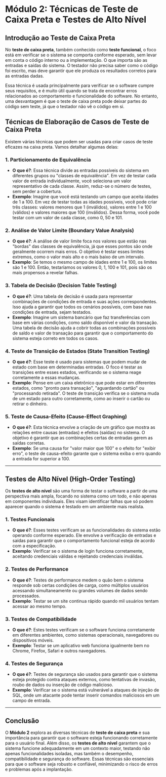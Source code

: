# Módulo 2: Técnicas de Teste de Caixa Preta e Testes de Alto Nível

## Introdução ao Teste de Caixa Preta

No **teste de caixa preta**, também conhecido como **teste funcional**, o foco está em verificar se o sistema se comporta conforme esperado, sem levar em conta o código interno ou a implementação. O que importa são as entradas e saídas do sistema. O testador não precisa saber como o código foi escrito, mas deve garantir que ele produza os resultados corretos para as entradas dadas.

Essa técnica é usada principalmente para verificar se o software cumpre seus requisitos, e é muito útil quando se trata de encontrar erros relacionados ao comportamento e funcionalidade do software. No entanto, uma desvantagem é que o teste de caixa preta pode deixar partes do código sem teste, já que o testador não vê o código em si.

## Técnicas de Elaboração de Casos de Teste de Caixa Preta

Existem várias técnicas que podem ser usadas para criar casos de teste eficazes na caixa preta. Vamos detalhar algumas delas:

### 1. **Particionamento de Equivalência**
- **O que é?**: Essa técnica divide as entradas possíveis do sistema em diferentes grupos ou "classes de equivalência". Em vez de testar cada valor de entrada individualmente, você seleciona um valor representativo de cada classe. Assim, reduz-se o número de testes, sem perder a cobertura.
- **Exemplo**: Imagine que você está testando um campo que aceita idades de 1 a 100. Em vez de testar todas as idades possíveis, você pode criar três classes: valores menores que 1 (inválidos), valores entre 1 e 100 (válidos) e valores maiores que 100 (inválidos). Dessa forma, você pode testar com um valor de cada classe, como 0, 50 e 101.

### 2. **Análise de Valor Limite (Boundary Value Analysis)**
- **O que é?**: A análise de valor limite foca nos valores que estão nas "bordas" das classes de equivalência, já que esses pontos são onde geralmente ocorrem mais erros. O objetivo é testar esses limites extremos, como o valor mais alto e o mais baixo de um intervalo.
- **Exemplo**: Se temos o mesmo campo de idades entre 1 e 100, os limites são 1 e 100. Então, testaríamos os valores 0, 1, 100 e 101, pois são os mais propensos a revelar falhas.

### 3. **Tabela de Decisão (Decision Table Testing)**
- **O que é?**: Uma tabela de decisão é usada para representar combinações de condições de entrada e suas ações correspondentes. Isso ajuda a garantir que todos os cenários possíveis, com base nas condições de entrada, sejam testados.
- **Exemplo**: Imagine um sistema bancário que faz transferências com base em várias condições, como saldo disponível e valor da transação. Uma tabela de decisão ajuda a cobrir todas as combinações possíveis de saldo e valor de transação para garantir que o comportamento do sistema esteja correto em todos os casos.

### 4. **Teste de Transição de Estados (State Transition Testing)**
- **O que é?**: Esse teste é usado para sistemas que podem mudar de estado com base em determinadas entradas. O foco é testar as transições entre esses estados, verificando se o sistema reage corretamente a essas mudanças.
- **Exemplo**: Pense em um caixa eletrônico que pode estar em diferentes estados, como "pronto para transação", "aguardando cartão" ou "processando retirada". O teste de transição verifica se o sistema muda de um estado para outro corretamente, como ao inserir o cartão ou retirar o dinheiro.

### 5. **Teste de Causa-Efeito (Cause-Effect Graphing)**
- **O que é?**: Esta técnica envolve a criação de um gráfico que mostra as relações entre causas (entradas) e efeitos (saídas) no sistema. O objetivo é garantir que as combinações certas de entradas gerem as saídas corretas.
- **Exemplo**: Se uma causa for "valor maior que 100" e o efeito for "exibir erro", o teste de causa-efeito garante que o sistema exiba o erro quando a entrada for superior a 100.

---

## Testes de Alto Nível (High-Order Testing)

Os **testes de alto nível** são uma forma de testar o software a partir de uma perspectiva mais ampla, focando no sistema como um todo, e não apenas em componentes individuais. Eles visam identificar falhas que só podem aparecer quando o sistema é testado em um ambiente mais realista.

### 1. **Testes Funcionais**
- **O que é?**: Esses testes verificam se as funcionalidades do sistema estão operando conforme esperado. Ele envolve a verificação de entradas e saídas para garantir que o comportamento funcional esteja de acordo com a especificação.
- **Exemplo**: Verificar se o sistema de login funciona corretamente, aceitando credenciais válidas e rejeitando credenciais inválidas.

### 2. **Testes de Performance**
- **O que é?**: Testes de performance medem o quão bem o sistema responde sob certas condições de carga, como múltiplos usuários acessando simultaneamente ou grandes volumes de dados sendo processados.
- **Exemplo**: Testar se um site continua rápido quando mil usuários tentam acessar ao mesmo tempo.

### 3. **Testes de Compatibilidade**
- **O que é?**: Estes testes verificam se o software funciona corretamente em diferentes ambientes, como sistemas operacionais, navegadores ou dispositivos móveis. 
- **Exemplo**: Testar se um aplicativo web funciona igualmente bem no Chrome, Firefox, Safari e outros navegadores.

### 4. **Testes de Segurança**
- **O que é?**: Testes de segurança são usados para garantir que o sistema esteja protegido contra ataques externos, como tentativas de invasão, roubo de dados ou inserção de código malicioso.
- **Exemplo**: Verificar se o sistema está vulnerável a ataques de injeção de SQL, onde um atacante pode tentar inserir comandos maliciosos em um campo de entrada.

---

## Conclusão

O **Módulo 2** explora as diversas técnicas de **teste de caixa preta** e sua importância para garantir que o software esteja funcionando corretamente para o usuário final. Além disso, os **testes de alto nível** garantem que o sistema funcione adequadamente em um contexto maior, testando não apenas funcionalidades isoladas, mas também o desempenho, compatibilidade e segurança do software. Essas técnicas são essenciais para que o software seja robusto e confiável, minimizando o risco de erros e problemas após a implantação.